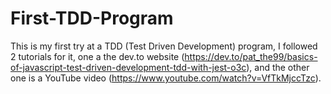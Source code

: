 # First-TDD-Program

This is my first try at a TDD (Test Driven Development) program, I followed 2 tutorials for it, one a the dev.to website (https://dev.to/pat_the99/basics-of-javascript-test-driven-development-tdd-with-jest-o3c), and the other one is a YouTube video (https://www.youtube.com/watch?v=VfTkMjccTzc).
